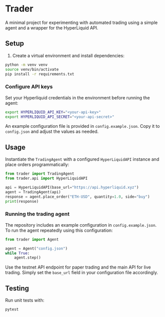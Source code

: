 # Trader

A minimal project for experimenting with automated trading using a simple agent and a wrapper for the HyperLiquid API.

## Setup

1. Create a virtual environment and install dependencies:

```bash
python -m venv venv
source venv/bin/activate
pip install -r requirements.txt
```

### Configure API keys

Set your Hyperliquid credentials in the environment before running the
agent:

```bash
export HYPERLIQUID_API_KEY="<your-api-key>"
export HYPERLIQUID_API_SECRET="<your-api-secret>"
```

An example configuration file is provided in `config.example.json`. Copy it to
`config.json` and adjust the values as needed.

## Usage

Instantiate the `TradingAgent` with a configured `HyperLiquidAPI` instance and place orders programmatically:

```python
from trader import TradingAgent
from trader.api import HyperLiquidAPI

api = HyperLiquidAPI(base_url="https://api.hyperliquid.xyz")
agent = TradingAgent(api)
response = agent.place_order("ETH-USD", quantity=1.0, side="buy")
print(response)
```

### Running the trading agent

The repository includes an example configuration in `config.example.json`. To
run the agent repeatedly using this configuration:

```python
from trader import Agent

agent = Agent("config.json")
while True:
    agent.step()
```

Use the testnet API endpoint for paper trading and the main API for live
trading. Simply set the `base_url` field in your configuration file
accordingly.

## Testing

Run unit tests with:

```bash
pytest
```
